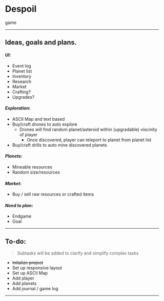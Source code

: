 # Despoil

game 

---

## Ideas, goals and plans. 

#### *UI*:

- Event log
- Planet list 
- Inventory
- Research
- Market
- Crafting?
- Upgrades?
    
#### *Exploration*:
- ASCII Map and text based
- Buy/craft drones to auto explore
    - Drones will find random planet/asteroid within (upgradable) viscinity of player
        - Once discovered, player can teleport to planet from planet list
- Buy/craft drills to auto mine discovered planets
    
#### *Planets*:
- Mineable resources
- Random size/resources

#### *Market*:
- Buy / sell raw resources or crafted items

#### *Need to plan*:
- Endgame
- Goal

___
## To-do:

> Subtasks will be added to clarify and simplify complex tasks

- ~~Initalize project~~
- Set up responsive layout
- Set up ASCII Map
- Add player
- Add planets
- Add journal / game log


___